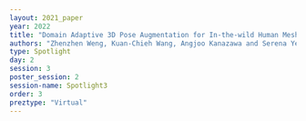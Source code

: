 ```yaml
---
layout: 2021_paper
year: 2022
title: "Domain Adaptive 3D Pose Augmentation for In-the-wild Human Mesh Recovery"
authors: "Zhenzhen Weng, Kuan-Chieh Wang, Angjoo Kanazawa and Serena Yeung"
type: Spotlight
day: 2
session: 3
poster_session: 2
session-name: Spotlight3
order: 3
preztype: "Virtual"
---
```

